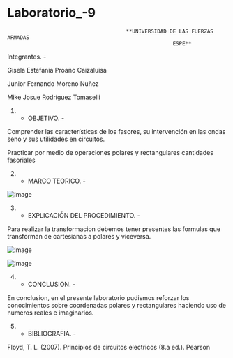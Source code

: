 # Laboratorio_-9
                                          **UNIVERSIDAD DE LAS FUERZAS ARMADAS
                                                         ESPE**
Integrantes. - 

Gisela Estefania Proaño Caizaluisa

Junior Fernando Moreno Nuñez

Mike Josue Rodríguez Tomaselli

1. - OBJETIVO. -

Comprender las características de los fasores, su intervención en las ondas seno y sus utilidades en circuitos.

Practicar por medio de operaciones polares y rectangulares cantidades fasoriales

2. - MARCO TEORICO. -

![image](https://user-images.githubusercontent.com/116831534/222331522-eec7fca5-39fe-47a8-8bd3-971bec5de687.png)

3. - EXPLICACIÓN DEL PROCEDIMIENTO. -

Para realizar la transformacion debemos tener presentes las formulas que transforman de cartesianas a polares y viceversa.

![image](https://user-images.githubusercontent.com/116831534/222331839-0d58739c-1589-4b34-944e-4e1914679b6b.png)

![image](https://user-images.githubusercontent.com/116831534/222331854-b7e99c30-a260-47de-a200-92dd2bb592a0.png)

4. - CONCLUSION. -

En conclusion, en el presente laboratorio pudismos reforzar los conocimientos sobre coordenadas polares y rectangulares haciendo uso de numeros reales e imaginarios.

5. - BIBLIOGRAFIA. -

Floyd, T. L. (2007). Principios de circuitos electricos (8.a ed.). Pearson














